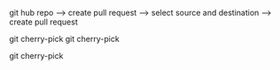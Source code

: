 git hub repo --> create pull request --> select source and destination --> create pull request

git cherry-pick <commitid>
git cherry-pick <commitid> <commitid>

git cherry-pick <commitid>